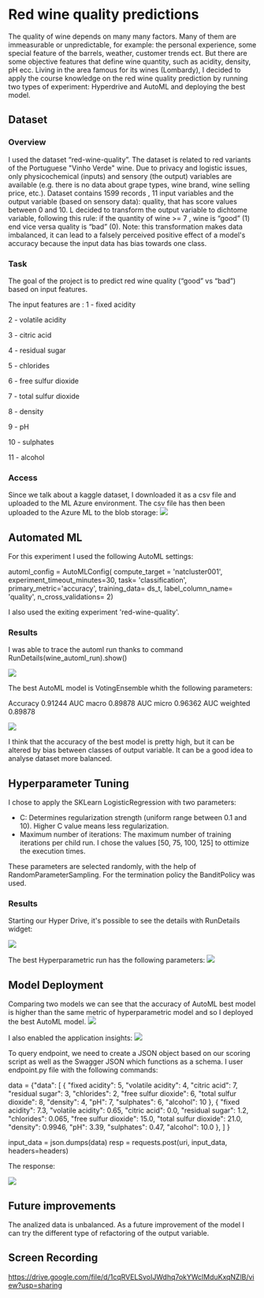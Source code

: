 
# Red wine quality predictions

The quality of wine depends on many many factors. Many of them are immeasurable or unpredictable, for example: the personal experience, some special feature of the barrels, weather, customer trends ect. But there are some objective features that define wine quantity, such as acidity, density, pH ecc.
Living in the area famous for its wines (Lombardy), I decided  to apply the course knowledge on the red wine quality prediction by running two types of experiment: Hyperdrive and AutoML and deploying the best model.  

## Dataset

### Overview
I used the dataset “red-wine-quality”.
The  dataset is related to red variants of the Portuguese "Vinho Verde" wine.  Due to privacy and logistic issues, only physicochemical (inputs) and sensory (the output) variables are available (e.g. there is no data about grape types, wine brand, wine selling price, etc.).
Dataset contains 1599 records , 11 input variables and the output variable (based on sensory data): quality, that has score values between 0 and 10.
L decided to transform the output variable to dichtome variable, following this rule: if the quantity of wine >= 7 , wine is “good” (1) end vice versa quality is “bad” (0).
Note: this transformation makes data imbalanced, it can lead to a falsely perceived positive effect of a model's accuracy because the input data has bias towards one class.

### Task
The goal of the project is to predict red wine quality (“good” vs “bad”) based on input features.

The input features are :
1 - fixed acidity

2 - volatile acidity

3 - citric acid

4 - residual sugar

5 - chlorides

6 - free sulfur dioxide

7 - total sulfur dioxide

8 - density

9 - pH

10 - sulphates

11 - alcohol

### Access
Since we talk about a kaggle dataset, I downloaded it as a csv file and uploaded to the ML Azure environment. The csv file has then been uploaded to the Azure ML to the blob storage:
![](images/dataset.PNG)

## Automated ML

For this experiment I used the following AutoML settings:

automl_config = AutoMLConfig(
    compute_target = 'natcluster001',
    experiment_timeout_minutes=30,
    task= 'classification',
    primary_metric='accuracy',
    training_data= ds_t,
    label_column_name= 'quality',
    n_cross_validations= 2)

I also used the exiting experiment 'red-wine-quality'.

### Results


I was able to trace the automl run thanks to command RunDetails(wine_automl_run).show()

![](images/automl_run_in_progress.PNG)

The best AutoML model is VotingEnsemble whith the following parameters:

Accuracy
0.91244
AUC macro
0.89878
AUC micro
0.96362
AUC weighted
0.89878

![](images/best_automl_model.PNG)

I think that the accuracy of the best model is pretty high, but it can be altered by bias between classes of output variable. It can be a good idea to analyse dataset more balanced.


## Hyperparameter Tuning

I chose to apply the SKLearn  LogisticRegression with two parameters:

- C: Determines regularization strength (uniform range between 0.1 and 10). Higher C value means less regularization. 
- Maximum number of iterations: The maximum number of training iterations per child run. I chose the values [50, 75, 100, 125] to ottimize the execution times.

These parameters are selected randomly, with the help of RandomParameterSampling. For the termination policy the BanditPolicy was used.


### Results

Starting our Hyper Drive, it's possible to see the details with RunDetails widget:

![](images/hyperdrive_run_in_progress.PNG)

The best Hyperparametric run has the following parameters:
![](images/best_hd_model.PNG)

## Model Deployment
Comparing two models we can see that the accuracy of AutoML best model is higher than the same metric of hyperparametric model and so I deployed the best AutoML model.
![](images/endpoint1.PNG)

I also enabled the application insights:
![](images/application_insights.PNG)

To query  endpoint, we need to create a JSON object based on our scoring script as well as the Swagger JSON which functions as a schema. I user endpoint.py file with the following commands:

data = {"data":
        [
          {
            "fixed acidity": 5, 
            "volatile acidity": 4, 
            "citric acid": 7,
            "residual sugar": 3,
            "chlorides": 2,
            "free sulfur dioxide": 6,
            "total sulfur dioxide": 8, 
            "density": 4, 
            "pH": 7, 
            "sulphates": 6, 
            "alcohol": 10
          },
          {
            "fixed acidity": 7.3, 
            "volatile acidity": 0.65, 
            "citric acid": 0.0,
            "residual sugar": 1.2,
            "chlorides": 0.065,
            "free sulfur dioxide": 15.0,
            "total sulfur dioxide": 21.0, 
            "density": 0.9946, 
            "pH": 3.39, 
            "sulphates": 0.47, 
            "alcohol": 10.0
          },
      ]
    }

input_data = json.dumps(data)
resp = requests.post(uri, input_data, headers=headers)

The response:

![](images/response.PNG)

## Future improvements

The analized data is unbalanced. As a future improvement of the model I can try the different type of refactoring of the output variable.
## Screen Recording
https://drive.google.com/file/d/1cqRVELSvoIJWdhq7okYWclMduKxqNZlB/view?usp=sharing

